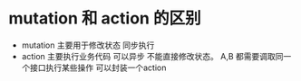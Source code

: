 
#  mutation 和 action 的区别
  
   - mutation 主要用于修改状态 同步执行 
   - action 主要执行业务代码 可以异步 不能直接修改状态。
            A,B 都需要调取同一个接口执行某些操作 可以封装一个action